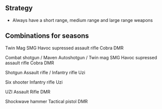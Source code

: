 ## Strategy

- Always have a short range, medium range and large range weapons

## Combinations for seasons

Twin Mag SMG
Havoc supressed assault rifle
Cobra DMR

Combat shotgun / Maven Autoshotgun / Twin mag SMG
Havoc supressed assault rifle
Cobra DMR

Shotgun
Assault rifle / Infantry rifle
Uzi

Six shooter
Infantry rifle
Uzi

UZI
Assault Rifle
DMR

Shockwave hammer
Tactical pistol
DMR
